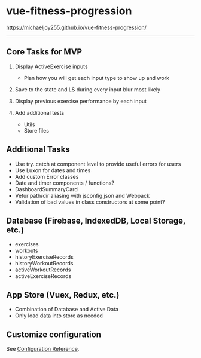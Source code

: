 # vue-fitness-progression

<https://michaeljoy255.github.io/vue-fitness-progression/>

---

## Core Tasks for MVP

1. Display ActiveExercise inputs

   - Plan how you will get each input type to show up and work

1. Save to the state and LS during every input blur most likely

1. Display previous exercise performance by each input

1. Add additional tests

   - Utils
   - Store files

## Additional Tasks

- Use try..catch at component level to provide useful errors for users
- Use Luxon for dates and times
- Add custom Error classes
- Date and timer components / functions?
- DashboardSummaryCard
- Vetur path/dir aliasing with jsconfig.json and Webpack
- Validation of bad values in class constructors at some point?

## Database (Firebase, IndexedDB, Local Storage, etc.)

- exercises
- workouts
- historyExerciseRecords
- historyWorkoutRecords
- activeWorkoutRecords
- activeExerciseRecords

## App Store (Vuex, Redux, etc.)

- Combination of Database and Active Data
- Only load data into store as needed

## Customize configuration

See [Configuration Reference](https://cli.vuejs.org/config/).
